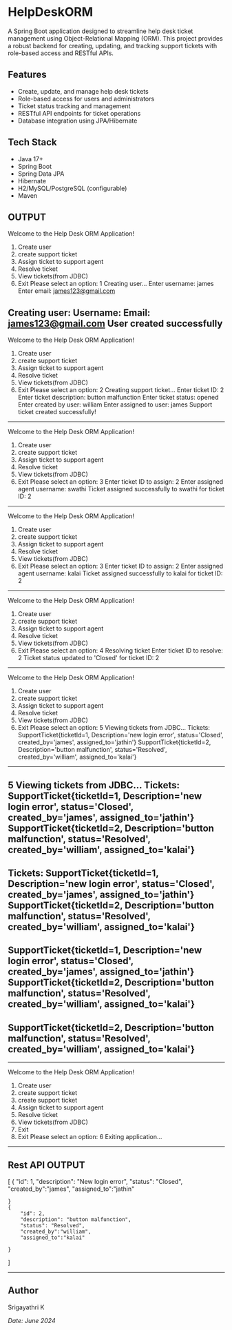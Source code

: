 # HelpDeskORM

A Spring Boot application designed to streamline help desk ticket management using Object-Relational Mapping (ORM). This project provides a robust backend for creating, updating, and tracking support tickets with role-based access and RESTful APIs.

## Features

- Create, update, and manage help desk tickets
- Role-based access for users and administrators
- Ticket status tracking and management
- RESTful API endpoints for ticket operations
- Database integration using JPA/Hibernate

## Tech Stack

- Java 17+
- Spring Boot
- Spring Data JPA
- Hibernate
- H2/MySQL/PostgreSQL (configurable)
- Maven

## OUTPUT 


Welcome to the Help Desk ORM Application!
1. Create user
2. create support ticket
3. Assign ticket to support agent
4. Resolve ticket
5. View tickets(from JDBC)
6. Exit
Please select an option:
1
Creating user...
Enter username:
james
Enter email:
james123@gmail.com

Creating user: 
Username: 
Email: james123@gmail.com
User created successfully
---------------------------


Welcome to the Help Desk ORM Application!
1. Create user
2. create support ticket
3. Assign ticket to support agent
4. Resolve ticket
5. View tickets(from JDBC)
6. Exit
Please select an option:
2
Creating support ticket...
Enter ticket ID:
2
Enter ticket description:
button malfunction
Enter ticket status:
opened
Enter created by user:
william
Enter assigned to user:
james
Support ticket created successfully!
---------------------------

Welcome to the Help Desk ORM Application!
1. Create user
2. create support ticket
3. Assign ticket to support agent
4. Resolve ticket
5. View tickets(from JDBC)
6. Exit
Please select an option:
3
Enter ticket ID to assign:
2
Enter assigned agent username:
swathi
Ticket assigned successfully to swathi for ticket ID: 2
---------------------------


Welcome to the Help Desk ORM Application!
1. Create user
2. create support ticket
3. Assign ticket to support agent
4. Resolve ticket
5. View tickets(from JDBC)
6. Exit
Please select an option:
3
Enter ticket ID to assign:
2
Enter assigned agent username:
kalai
Ticket assigned successfully to kalai for ticket ID: 2
---------------------------


Welcome to the Help Desk ORM Application!
1. Create user
2. create support ticket
3. Assign ticket to support agent
4. Resolve ticket
5. View tickets(from JDBC)
6. Exit
Please select an option:
4
Resolving ticket
Enter ticket ID to resolve:
2
Ticket status updated to 'Closed' for ticket ID: 2
---------------------------


Welcome to the Help Desk ORM Application!
1. Create user
2. create support ticket
3. Assign ticket to support agent
4. Resolve ticket
5. View tickets(from JDBC)
6. Exit
Please select an option:
5
Viewing tickets from JDBC...
Tickets:
SupportTicket{ticketId=1, Description='new login error', status='Closed', created_by='james', assigned_to='jathin'}
SupportTicket{ticketId=2, Description='button malfunction', status='Resolved', created_by='william', assigned_to='kalai'}
---------------------------

5
Viewing tickets from JDBC...
Tickets:
SupportTicket{ticketId=1, Description='new login error', status='Closed', created_by='james', assigned_to='jathin'}
SupportTicket{ticketId=2, Description='button malfunction', status='Resolved', created_by='william', assigned_to='kalai'}
---------------------------

Tickets:
SupportTicket{ticketId=1, Description='new login error', status='Closed', created_by='james', assigned_to='jathin'}
SupportTicket{ticketId=2, Description='button malfunction', status='Resolved', created_by='william', assigned_to='kalai'}
---------------------------

SupportTicket{ticketId=1, Description='new login error', status='Closed', created_by='james', assigned_to='jathin'}
SupportTicket{ticketId=2, Description='button malfunction', status='Resolved', created_by='william', assigned_to='kalai'}
---------------------------

SupportTicket{ticketId=2, Description='button malfunction', status='Resolved', created_by='william', assigned_to='kalai'}
---------------------------


---------------------------



Welcome to the Help Desk ORM Application!
1. Create user
2. create support ticket
2. create support ticket
3. Assign ticket to support agent
4. Resolve ticket
5. View tickets(from JDBC)
6. Exit
6. Exit
Please select an option:
6
Exiting application...
---------------------------------

## Rest API OUTPUT

[
    {
        "id": 1,
        "description": "New login error",
        "status": "Closed",
        "created_by":"james",
        "assigned_to":"jathin"
        
    }
    {
        "id": 2,
        "description": "button malfunction",
        "status": "Resolved",
        "created_by":"william",
        "assigned_to":"kalai"
        
    }
]

---

## Author

Srigayathri K

_Date: June 2024_
